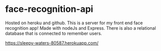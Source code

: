 # face-recognition-api
Hosted on heroku and github.
This is a server for my front end face recognition app! Made with nodeJs and Express. There is also a relational database that is connected to remember users. 

https://sleepy-waters-80587.herokuapp.com/



